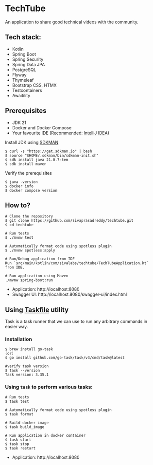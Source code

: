# TechTube
An application to share good technical videos with the community.

## Tech stack:

* Kotlin
* Spring Boot
* Spring Security
* Spring Data JPA
* PostgreSQL
* Flyway
* Thymeleaf
* Bootstrap CSS, HTMX
* Testcontainers
* Awaitility

## Prerequisites
* JDK 21
* Docker and Docker Compose
* Your favourite IDE (Recommended: [IntelliJ IDEA](https://www.jetbrains.com/idea/))

Install JDK using [SDKMAN](https://sdkman.io/)

```shell
$ curl -s "https://get.sdkman.io" | bash
$ source "$HOME/.sdkman/bin/sdkman-init.sh"
$ sdk install java 21.0.7-tem
$ sdk install maven
```

Verify the prerequisites

```shell
$ java -version
$ docker info
$ docker compose version
```

## How to?

```shell
# Clone the repository
$ git clone https://github.com/sivaprasadreddy/techtube.git
$ cd techtube

# Run tests
$ ./mvnw test

# Automatically format code using spotless plugin
$ ./mvnw spotless:apply

# Run/Debug application from IDE
Run `src/main/kotlin/com/sivalabs/techtube/TechTubeApplication.kt` from IDE.

# Run application using Maven
./mvnw spring-boot:run
```

* Application: http://localhost:8080
* Swagger UI: http://localhost:8080/swagger-ui/index.html

## Using [Taskfile](https://taskfile.dev/) utility
Task is a task runner that we can use to run any arbitrary commands in easier way.

### Installation

```shell
$ brew install go-task
(or)
$ go install github.com/go-task/task/v3/cmd/task@latest

#verify task version
$ task --version
Task version: 3.35.1
```

### Using `task` to perform various tasks:

```shell
# Run tests
$ task test

# Automatically format code using spotless plugin
$ task format

# Build docker image
$ task build_image

# Run application in docker container
$ task start
$ task stop
$ task restart
```

* Application: http://localhost:8080
